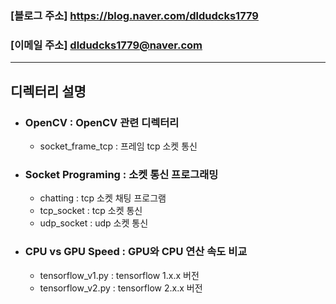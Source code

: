 ### [블로그 주소] https://blog.naver.com/dldudcks1779
### [이메일 주소] dldudcks1779@naver.com

---
## 디렉터리 설명
* ### OpenCV : OpenCV 관련 디렉터리
  * socket_frame_tcp : 프레임 tcp 소켓 통신

* ### Socket Programing : 소켓 통신 프로그래밍
  * chatting : tcp 소켓 채팅 프로그램
  * tcp_socket : tcp 소켓 통신
  * udp_socket : udp 소켓 통신

* ### CPU vs GPU Speed : GPU와 CPU 연산 속도 비교
  * tensorflow_v1.py : tensorflow 1.x.x 버전
  * tensorflow_v2.py : tensorflow 2.x.x 버전
